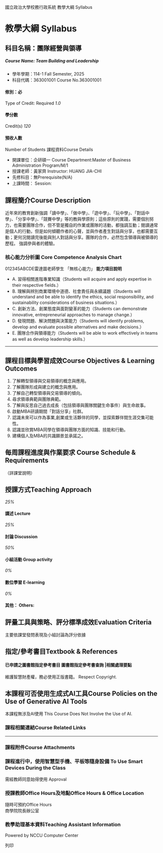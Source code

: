 國立政治大學校務行政系統 教學大綱 Syllabus
# 教學大綱 Syllabus
##  科目名稱：團隊經營與領導
#####  Course Name: Team Building and Leadership
  * 學年學期：114-1 Fall Semester, 2025 
  * 科目代碼：363001001 Course No.363001001


#### 修別：必
Type of Credit: Required 
_1.0_
#### 學分數
Credit(s)
_120_
#### 預收人數
Number of Students
課程資料Course Details
  * 開課單位：企研碩一 Course Department:Master of Business Administration Program/M/1 
  * 授課老師：黃家齊 Instructor: HUANG JIA-CHI 
  * 先修科目：無Prerequisite(N/A)
  * 上課時間： Session: 


##  課程簡介Course Description
近年來的教育創新強調「讀中學」、「做中學」、「遊中學」、「玩中學」、「對話中學」、「分享中學」、「競賽中學」等的教與學原則；這些原則的實踐，需要個別努力，也需要團隊合作，但不管是獨自的作業或團隊的活動，都強調互動；閱讀通常是個人的行動，但是如何傾聽作者的心聲，並與作者產生對話與分享，也都需要互動；更何況閱讀完後能與別人對話與分享。團隊的合作，必然包含領導與被領導的歷程。
強調參與者的體驗。
###  核心能力分析圖 Core Competence Analysis Chart
012345ABCDE雷達圖老師學生
「無核心能力」 
**能力項目說明**
  * A. 習得相關進階專業知識（Students will acquire and apply expertise in their respective fields.）
  * B. 理解與辨別商業環境中道德、社會責任與永續議題（Students will understand and be able to identify the ethics, social responsibility, and sustainability considerations of business situations.）
  * C. 創新方法、創業態度與面對變革的能力（Students can demonstrate innovative, entrepreneurial approaches to manage change.）
  * D. 發現問題、解決問題與決策能力（Students will identify problems, develop and evaluate possible alternatives and make decisions.）
  * E. 團隊合作與領導能力（Students will be able to work effectively in teams as well as develop leadership skills.）


* * *
##  課程目標與學習成效Course Objectives & Learning Outcomes 
  1. 了解轉型領導與交易領導的概念與應用。
  2. 了解團隊形成與建立的概念與應用。
  3. 了解自己轉型領導與交易領導的傾向。
  4. 尋求領導典範與團隊典範。
  5. 了解與反思自己過去成長（包括領導與團隊關鍵生命事件）與生命故事。
  6. 啟動MBA研讀期間「對話分享」社群。
  7. 認識未來可以作為事業,創業或生活夥伴的同學，並探索夥伴間生涯交集可能性。
  8. 認識並欣賞MBA同學在領導與團隊方面的知識、技能和行動。
  9. 建構個人及MBA的共識願景並承諾之。


##  每周課程進度與作業要求 Course Schedule & Requirements
（詳課堂說明）
##  授課方式Teaching Approach
_25%_
####  講述 Lecture
_25%_
####  討論 Discussion
_50%_
####  小組活動 Group activity
_0%_
####  數位學習 E-learning
_0%_
####  其他： Others:
##  評量工具與策略、評分標準成效Evaluation Criteria
主要依課堂發問表現及小組討論為評分依據
##  指定/參考書目Textbook & References
####  已申請之圖書館指定參考書目  圖書館指定參考書查詢 |相關處理要點
維護智慧財產權，務必使用正版書籍。 Respect Copyright.
##  本課程可否使用生成式AI工具Course Policies on the Use of Generative AI Tools
本課程無涉及AI使用 This Course Does Not Involve the Use of AI.
###  課程相關連結Course Related Links
* * *
###  課程附件Course Attachments
###  課程進行中，使用智慧型手機、平板等隨身設備 To Use Smart Devices During the Class
需經教師同意始得使用  Approval
###  授課教師Office Hours及地點Office Hours & Office Location
隨時可預約Office Hours  
商學院院長辦公室
###  教學助理基本資料Teaching Assistant Information
Powered by NCCU Computer Center
  
列印
